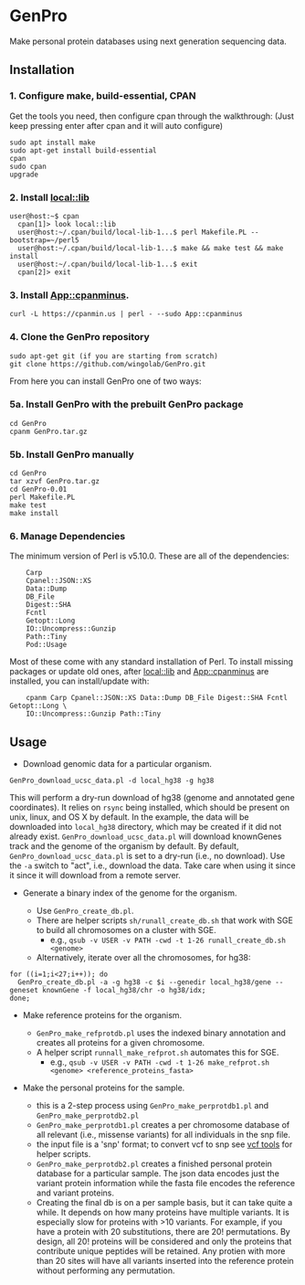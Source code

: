 GenPro
======

Make personal protein databases using next generation sequencing data.

## Installation
### 1. Configure make, build-essential, CPAN
Get the tools you need, then configure cpan through the walkthrough: (Just keep pressing enter after cpan and it will auto configure)
```
sudo apt install make
sudo apt-get install build-essential
cpan
sudo cpan
upgrade
```
### 2. Install [local::lib](https://metacpan.org/pod/local::lib) 
```
user@host:~$ cpan
  cpan[1]> look local::lib
  user@host:~/.cpan/build/local-lib-1...$ perl Makefile.PL --bootstrap=~/perl5
  user@host:~/.cpan/build/local-lib-1...$ make && make test && make install
  user@host:~/.cpan/build/local-lib-1...$ exit
  cpan[2]> exit
```
### 3. Install [App::cpanminus](https://metacpan.org/pod/App::cpanminus).
```
curl -L https://cpanmin.us | perl - --sudo App::cpanminus
```
### 4. Clone the GenPro repository
```
sudo apt-get git (if you are starting from scratch)
git clone https://github.com/wingolab/GenPro.git
```
From here you can install GenPro one of two ways:
### 5a. Install GenPro with the prebuilt GenPro package
```
cd GenPro
cpanm GenPro.tar.gz
```
### 5b. Install GenPro manually
```
cd GenPro
tar xzvf GenPro.tar.gz
cd GenPro-0.01
perl Makefile.PL
make test
make install
```
### 6. Manage Dependencies
The minimum version of Perl is v5.10.0. These are all of the dependencies:
```
    Carp
    Cpanel::JSON::XS
    Data::Dump
    DB_File
    Digest::SHA
    Fcntl
    Getopt::Long
    IO::Uncompress::Gunzip
    Path::Tiny
    Pod::Usage
```
Most of these come with any standard installation of Perl. To install missing
packages or update old ones, after [local::lib](https://metacpan.org/pod/local::lib)
and [App::cpanminus](https://metacpan.org/pod/App::cpanminus) are installed, you can install/update with:
```
    cpanm Carp Cpanel::JSON::XS Data::Dump DB_File Digest::SHA Fcntl Getopt::Long \
    IO::Uncompress::Gunzip Path::Tiny
```
## Usage

- Download genomic data for a particular organism.

```
GenPro_download_ucsc_data.pl -d local_hg38 -g hg38
```

This will perform a dry-run download of hg38 (genome and annotated gene
coordinates). It relies on `rsync` being installed, which should be present on
unix, linux, and OS X by default. In the example, the data will be downloaded 
into `local_hg38` directory, which may be created if it did not already exist. 
`GenPro_download_ucsc_data.pl` will download knownGenes track and the genome of 
the organism by default. By default, `GenPro_download_ucsc_data.pl` is set to a 
dry-run (i.e., no download). Use the `-a` switch to "act", i.e., download the 
data. Take care when using it since it since it will download from a remote 
server. 


- Generate a binary index of the genome for the organism.


  - Use `GenPro_create_db.pl`.
  - There are helper scripts `sh/runall_create_db.sh` that work with SGE to
  build all chromosomes on a cluster with SGE.
    - e.g., `qsub -v USER -v PATH -cwd -t 1-26 runall_create_db.sh <genome>`
  - Alternatively, iterate over all the chromosomes, for hg38:

```
for ((i=1;i<27;i++)); do
  GenPro_create_db.pl -a -g hg38 -c $i --genedir local_hg38/gene --geneset knownGene -f local_hg38/chr -o hg38/idx;
done;
```

- Make reference proteins for the organism.
  - `GenPro_make_refprotdb.pl` uses the indexed binary annotation and creates 
  all proteins for a given chromosome.
  - A helper script `runnall_make_refprot.sh` automates this for SGE.
    - e.g., `qsub -v USER -v PATH -cwd -t 1-26 make_refprot.sh <genome> <reference_proteins_fasta>`


- Make the personal proteins for the sample.
  - this is a 2-step process using `GenPro_make_perprotdb1.pl` and
  `GenPro_make_perprotdb2.pl`
  - `GenPro_make_perprotdb1.pl` creates a per chromosome database of all relevant
  (i.e., missense variants) for all individuals in the snp file.
  - the input file is a 'snp' format; to convert vcf to snp see
  [vcf tools](https://github.com/vcftools) for helper scripts.
  - `GenPro_make_perprotdb2.pl` creates a finished personal protein database for
  a particular sample. The json data encodes just the variant protein information
  while the fasta file encodes the reference and variant proteins.
  - Creating the final db is on a per sample basis, but it can take quite a 
  while. It depends on how many proteins have multiple variants. It is especially 
  slow for proteins with >10 variants. For example, if you have a protein with 
  20 substitutions, there are 20! permutations. By design, all 20! proteins 
  will be considered and only the proteins that contribute unique peptides will
  be retained. Any protien with more than 20 sites will have all variants 
  inserted into the reference protein without performing any permutation. 

